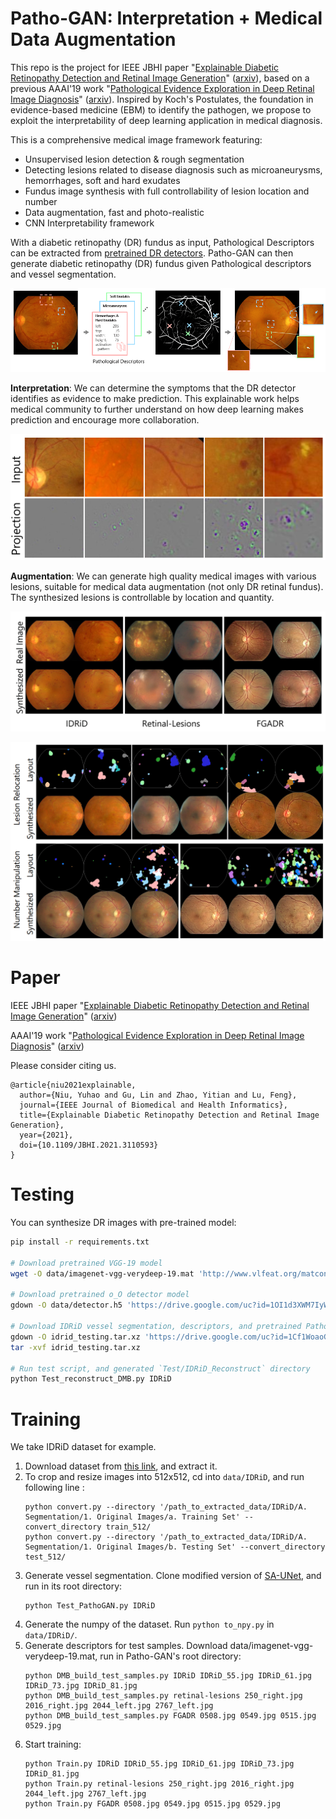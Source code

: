 # Patho-GAN: Interpretation + Medical Data Augmentation

This repo is the project for IEEE JBHI paper "[Explainable Diabetic Retinopathy Detection and Retinal Image Generation](https://doi.org/10.1109/JBHI.2021.3110593)" ([arxiv](https://arxiv.org/abs/2107.00296)),  based on a previous AAAI'19 work "[Pathological Evidence Exploration in Deep Retinal Image Diagnosis](https://ojs.aaai.org//index.php/AAAI/article/view/3901)" ([arxiv](https://arxiv.org/abs/1812.02640)). Inspired by Koch's Postulates, the foundation in evidence-based medicine (EBM) to identify the pathogen, we propose to exploit the interpretability of deep learning application in medical diagnosis.

This is a comprehensive medical image framework featuring:

- Unsupervised lesion detection & rough segmentation
- Detecting lesions related to disease diagnosis such as microaneurysms, hemorrhages, soft and hard exudates
- Fundus image synthesis with full controllability of lesion location and number
- Data augmentation, fast and photo-realistic
- CNN Interpretability framework

With a diabetic retinopathy (DR) fundus as input, Pathological Descriptors can be extracted from [pretrained DR detectors](https://github.com/zzdyyy/kaggle_diabetic_keras). Patho-GAN can then generate diabetic retinopathy (DR) fundus given Pathological descriptors and vessel segmentation. 

![teaser](github/teaser.png)

**Interpretation**: We can determine the symptoms that the DR detector identifies as evidence to make prediction. This explainable work helps medical community to further understand on how deep learning makes prediction and encourage more collaboration. 

![detection](github/detection.png)

**Augmentation**: We can generate high quality medical images with various lesions, suitable for medical data augmentation (not only DR retinal fundus). The synthesized lesions is controllable by location and quantity.

![real_and_synthesized](github/real_and_synthesized.png)

![lesion_manipulation](github/lesion_manipulation.png)

# Paper

IEEE JBHI paper "[Explainable Diabetic Retinopathy Detection and Retinal Image Generation](https://doi.org/10.1109/JBHI.2021.3110593)" ([arxiv](https://arxiv.org/abs/2107.00296))

AAAI'19 work "[Pathological Evidence Exploration in Deep Retinal Image Diagnosis](https://ojs.aaai.org//index.php/AAAI/article/view/3901)" ([arxiv](https://arxiv.org/abs/1812.02640))

Please consider citing us. 

```
@article{niu2021explainable,
  author={Niu, Yuhao and Gu, Lin and Zhao, Yitian and Lu, Feng},
  journal={IEEE Journal of Biomedical and Health Informatics}, 
  title={Explainable Diabetic Retinopathy Detection and Retinal Image Generation}, 
  year={2021},
  doi={10.1109/JBHI.2021.3110593}
}
```

# Testing

You can synthesize DR images with pre-trained model:

```bash
pip install -r requirements.txt 

# Download pretrained VGG-19 model
wget -O data/imagenet-vgg-verydeep-19.mat 'http://www.vlfeat.org/matconvnet/models/beta16/imagenet-vgg-verydeep-19.mat'

# Download pretrained o_O detector model
gdown -O data/detector.h5 'https://drive.google.com/uc?id=1OI1d3XWM7IyW2igIEq8s-ZyF9vw0vTiw'

# Download IDRiD vessel segmentation, descriptors, and pretrained Patho-GAN model
gdown -O idrid_testing.tar.xz 'https://drive.google.com/uc?id=1Cf1WoaoGf6m7t6z70kpEl1SXOxTeM6Qu'
tar -xvf idrid_testing.tar.xz

# Run test script, and generated `Test/IDRiD_Reconstruct` directory
python Test_reconstruct_DMB.py IDRiD
```

# Training

We take IDRiD dataset for example.

1. Download dataset from [this link](https://ieee-dataport.org/open-access/indian-diabetic-retinopathy-image-dataset-idrid), and extract it.
2. To crop and resize images into 512x512, cd into `data/IDRiD`, and run following line :
    ```
    python convert.py --directory '/path_to_extracted_data/IDRiD/A. Segmentation/1. Original Images/a. Training Set' --convert_directory train_512/
    python convert.py --directory '/path_to_extracted_data/IDRiD/A. Segmentation/1. Original Images/b. Testing Set' --convert_directory test_512/
    ```
3. Generate vessel segmentation. Clone modified version of [SA-UNet](https://github.com/zzdyyy/SA-UNet), and run in its root directory:
    ```
    python Test_PathoGAN.py IDRiD
    ```
4. Generate the numpy of the dataset. Run `python to_npy.py` in `data/IDRiD/`.
5. Generate descriptors for test samples. Download data/imagenet-vgg-verydeep-19.mat, run in Patho-GAN's root directory:
    ```
    python DMB_build_test_samples.py IDRiD IDRiD_55.jpg IDRiD_61.jpg IDRiD_73.jpg IDRiD_81.jpg
    python DMB_build_test_samples.py retinal-lesions 250_right.jpg 2016_right.jpg 2044_left.jpg 2767_left.jpg
    python DMB_build_test_samples.py FGADR 0508.jpg 0549.jpg 0515.jpg 0529.jpg
    ```
6. Start training:
    ```
    python Train.py IDRiD IDRiD_55.jpg IDRiD_61.jpg IDRiD_73.jpg IDRiD_81.jpg
    python Train.py retinal-lesions 250_right.jpg 2016_right.jpg 2044_left.jpg 2767_left.jpg
    python Train.py FGADR 0508.jpg 0549.jpg 0515.jpg 0529.jpg
    ```
